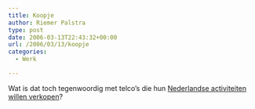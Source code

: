```yaml
---
title: Koopje
author: Riemer Palstra
type: post
date: 2006-03-13T22:43:32+00:00
url: /2006/03/13/koopje
categories:
  - Werk

---
```

Wat is dat toch tegenwoordig met telco&#8217;s die hun [Nederlandse activiteiten willen verkopen][1]?

 [1]: http://www.marketwatch.com/News/Story/Story.aspx?guid=%7BAC948FD0%2D8284%2D476D%2DA951%2DC946CA059532%7D&dist=newsfinder&siteid=mktw&link=&keyword=bbned